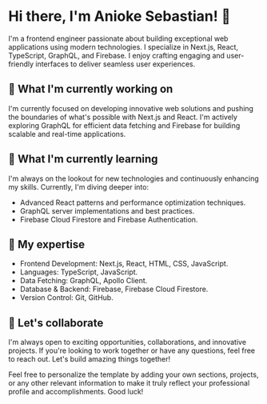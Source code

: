 # Hi there, I'm Anioke Sebastian! 👋

I'm a frontend engineer passionate about building exceptional web applications using modern technologies. I specialize in Next.js, React, TypeScript, GraphQL, and Firebase. I enjoy crafting engaging and user-friendly interfaces to deliver seamless user experiences.

## 🔭 What I'm currently working on

I'm currently focused on developing innovative web solutions and pushing the boundaries of what's possible with Next.js and React. I'm actively exploring GraphQL for efficient data fetching and Firebase for building scalable and real-time applications.

## 🌱 What I'm currently learning

I'm always on the lookout for new technologies and continuously enhancing my skills. Currently, I'm diving deeper into:

- Advanced React patterns and performance optimization techniques.
- GraphQL server implementations and best practices.
- Firebase Cloud Firestore and Firebase Authentication.

## 💼 My expertise

- Frontend Development: Next.js, React, HTML, CSS, JavaScript.
- Languages: TypeScript, JavaScript.
- Data Fetching: GraphQL, Apollo Client.
- Database & Backend: Firebase, Firebase Cloud Firestore.
- Version Control: Git, GitHub.


## 🚀 Let's collaborate

I'm always open to exciting opportunities, collaborations, and innovative projects. If you're looking to work together or have any questions, feel free to reach out. Let's build amazing things together!

Feel free to personalize the template by adding your own sections, projects, or any other relevant information to make it truly reflect your professional profile and accomplishments. Good luck!